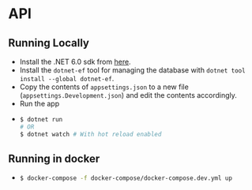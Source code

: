 # API



## Running Locally

- Install the .NET 6.0 sdk from [here](https://dotnet.microsoft.com/en-us/download).
- Install the `dotnet-ef` tool for managing the database with `dotnet tool install --global dotnet-ef`.
- Copy the contents of `appsettings.json` to a new file (`appsettings.Development.json`) and edit the contents accordingly.
- Run the app
- ```bash
  $ dotnet run 
  # OR
  $ dotnet watch # With hot reload enabled
  ```

## Running in docker

- ```bash
  $ docker-compose -f docker-compose/docker-compose.dev.yml up
  ```
  
